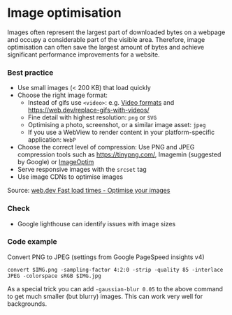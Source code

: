 # Image optimisation

Images often represent the largest part of downloaded bytes on a webpage and occupy a considerable part of the visible area. Therefore, image optimisation can often save the largest amount of bytes and achieve significant performance improvements for a website.

### Best practice

* Use small images (< 200 KB) that load quickly
* Choose the right image format:
  * Instead of gifs use `<video>`: e.g. [Video formats](https://github.com/renuo/seo-checklist/blob/performance-1/video-formats.md) and <https://web.dev/replace-gifs-with-videos/>
  * Fine detail with highest resolution: `png` or `SVG`
  * Optimising a photo, screenshot, or a similar image asset: `jpeg`
  * If you use a WebView to render content in your platform-specific application: `WebP`
* Choose the correct level of compression: Use PNG and JPEG compression tools such as <https://tinypng.com/>, Imagemin (suggested by Google) or [ImageOptim](https://imageoptim.com)
* Serve responsive images with the `srcset` tag
* Use image CDNs to optimise images

Source: [web.dev Fast load times - Optimise your images](https://web.dev/fast/#i18n.paths.fast.topics.optimize_your_images)

### Check

* Google lighthouse can identify issues with image sizes

### Code example

Convert PNG to JPEG (settings from Google PageSpeed insights v4)

```
convert $IMG.png -sampling-factor 4:2:0 -strip -quality 85 -interlace JPEG -colorspace sRGB $IMG.jpg
```

As a special trick you can add `-gaussian-blur 0.05` to the above command to get much smaller (but blurry) images.
This can work very well for backgrounds.
